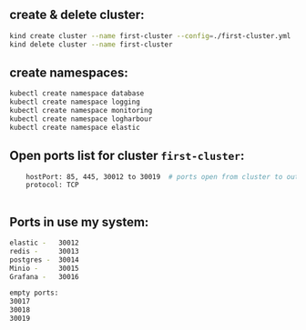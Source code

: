 
## create & delete cluster:

```sh
kind create cluster --name first-cluster --config=./first-cluster.yml
kind delete cluster --name first-cluster
```

## create namespaces:

```sh
kubectl create namespace database
kubectl create namespace logging
kubectl create namespace monitoring
kubectl create namespace logharbour
kubectl create namespace elastic
```
## Open ports list for cluster `first-cluster`:

```sh
    hostPort: 85, 445, 30012 to 30019  # ports open from cluster to outside
    protocol: TCP 
       
```

## Ports in use my system:

```sh
elastic -   30012
redis -     30013
postgres -  30014
Minio -     30015
Grafana -   30016

empty ports:
30017
30018
30019
```


